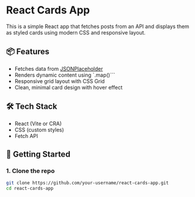 
# React Cards App

This is a simple React app that fetches posts from an API and displays them as styled cards using modern CSS and responsive layout.

## 📦 Features

- Fetches data from [JSONPlaceholder](https://jsonplaceholder.typicode.com/posts)
- Renders dynamic content using `.map()```
- Responsive grid layout with CSS Grid
- Clean, minimal card design with hover effect

## 🛠️ Tech Stack

- React (Vite or CRA)
- CSS (custom styles)
- Fetch API

## 🚀 Getting Started

### 1. Clone the repo
```bash
git clone https://github.com/your-username/react-cards-app.git
cd react-cards-app
